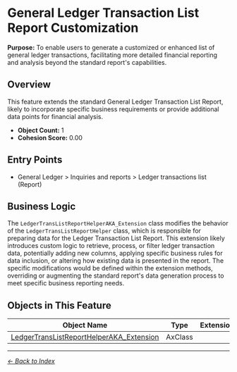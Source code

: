 # General Ledger Transaction List Report Customization

**Purpose:** To enable users to generate a customized or enhanced list of general ledger transactions, facilitating more detailed financial reporting and analysis beyond the standard report's capabilities.

## Overview

This feature extends the standard General Ledger Transaction List Report, likely to incorporate specific business requirements or provide additional data points for financial analysis.

- **Object Count:** 1
- **Cohesion Score:** 0.00

## Entry Points

- General Ledger > Inquiries and reports > Ledger transactions list (Report)

## Business Logic

The `LedgerTransListReportHelperAKA_Extension` class modifies the behavior of the `LedgerTransListReportHelper` class, which is responsible for preparing data for the Ledger Transaction List Report. This extension likely introduces custom logic to retrieve, process, or filter ledger transaction data, potentially adding new columns, applying specific business rules for data inclusion, or altering how existing data is presented in the report. The specific modifications would be defined within the extension methods, overriding or augmenting the standard report's data generation process to meet specific business reporting needs.

## Objects in This Feature

| Object Name | Type | Extension | Description |
|-------------|------|-----------|-------------|
| [LedgerTransListReportHelperAKA_Extension](Objects/LedgerTransListReportHelperAKA_Extension.md) | AxClass |  |  |

---

*[← Back to Index](../../index.md)*
